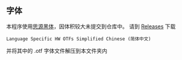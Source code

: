 ﻿## 字体

本程序使用[思源黑体](https://github.com/adobe-fonts/source-han-sans)，因体积较大未提交到仓库中。
请到 [Releases](https://github.com/adobe-fonts/source-han-sans/releases) 下载
```
Language Specific HW OTFs Simplified Chinese (简体中文)
```
并将其中的 .otf 字体文件解压到本文件夹内
